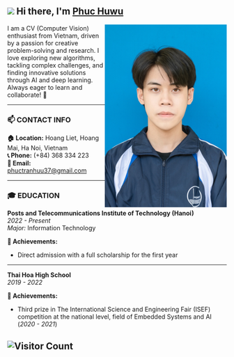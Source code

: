 ## ![](https://user-images.githubusercontent.com/18350557/176309783-0785949b-9127-417c-8b55-ab5a4333674e.gif) Hi there, I'm [Phuc Huwu](https://github.com/PhucHuwu)

<a href="https://github.com/PhucHuwu"> 
    <img src="https://github.com/PhucHuwu/PhucHuwu/blob/main/PhucHuwuSmaller.png" align="right" height="420" alt="Phuc Huwu's image" />
</a>

I am a CV (Computer Vision) enthusiast from Vietnam, driven by a passion for creative problem-solving and research. I love exploring new algorithms, tackling complex challenges, and finding innovative solutions through AI and deep learning. Always eager to learn and collaborate! 📝

---

### 📫 CONTACT INFO

**🏠 Location:** Hoang Liet, Hoang Mai, Ha Noi, Vietnam  
**📞 Phone:** (+84) 368 334 223  
**📧 Email:** [phuctranhuu37@gmail.com](mailto:phuctranhuu37@gmail.com)  

---

### 🎓 EDUCATION

**Posts and Telecommunications Institute of Technology (Hanoi)**  
*2022 - Present*  
*Major:* Information Technology  

**📌 Achievements:**  
- Direct admission with a full scholarship for the first year  

---

**Thai Hoa High School**  
*2019 - 2022*  

**📌 Achievements:**  
- Third prize in The International Science and Engineering Fair (ISEF) competition at the national level, field of Embedded Systems and AI (*2020 - 2021*)

![Visitor Count](https://komarev.com/ghpvc/?username=PhucHuwu&color=blue&style=flat)
---
